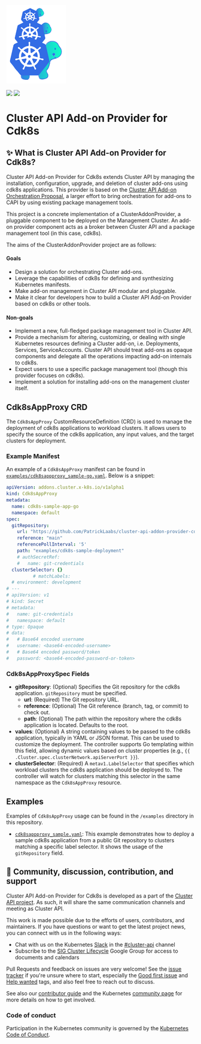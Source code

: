 <a href="https://cluster-api.sigs.k8s.io"><img alt="capi" src="./logos/kubernetes-cluster-logos_final-02.svg" width="160x" /></a>
<p>
<a href="https://godoc.org/sigs.k8s.io/cluster-api"><img src="https://godoc.org/sigs.k8s.io/cluster-api?status.svg"></a>
<!-- join kubernetes slack channel for cluster-api -->
<a href="http://slack.k8s.io/">
<img src="https://img.shields.io/badge/join%20slack-%23cluster--api-brightgreen"></a>
</p>

# Cluster API Add-on Provider for Cdk8s

## ✨ What is Cluster API Add-on Provider for Cdk8s?

Cluster API Add-on Provider for Cdk8s extends Cluster API by managing the installation, configuration, upgrade, and deletion of cluster add-ons using cdk8s applications. This provider is based on the [Cluster API Add-on Orchestration Proposal](https://github.com/kubernetes-sigs/cluster-api/blob/main/docs/proposals/20220712-cluster-api-addon-orchestration.md), a larger effort to bring orchestration for add-ons to CAPI by using existing package management tools.

This project is a concrete implementation of a ClusterAddonProvider, a pluggable component to be deployed on the Management Cluster. An add-on provider component acts as a broker between Cluster API and a package management tool (in this case, cdk8s).

The aims of the ClusterAddonProvider project are as follows:

#### Goals

- Design a solution for orchestrating Cluster add-ons.
- Leverage the capabilities of cdk8s for defining and synthesizing Kubernetes manifests.
- Make add-on management in Cluster API modular and pluggable.
- Make it clear for developers how to build a Cluster API Add-on Provider based on cdk8s or other tools.

#### Non-goals

- Implement a new, full-fledged package management tool in Cluster API.
- Provide a mechanism for altering, customizing, or dealing with single Kubernetes resources defining a Cluster add-on, i.e. Deployments, Services, ServiceAccounts. Cluster API should treat add-ons as opaque components and delegate all the operations impacting add-on internals to cdk8s.
- Expect users to use a specific package management tool (though this provider focuses on cdk8s).
- Implement a solution for installing add-ons on the management cluster itself.

## Cdk8sAppProxy CRD

The `Cdk8sAppProxy` CustomResourceDefinition (CRD) is used to manage the deployment of cdk8s applications to workload clusters. It allows users to specify the source of the cdk8s application, any input values, and the target clusters for deployment.

### Example Manifest

An example of a `Cdk8sAppProxy` manifest can be found in [`examples/cdk8sappproxy_sample-go.yaml`](./examples/cdk8sappproxy_sample-go.yaml). Below is a snippet:

```yaml
apiVersion: addons.cluster.x-k8s.io/v1alpha1
kind: Cdk8sAppProxy
metadata:
  name: cdk8s-sample-app-go
  namespace: default
spec:
  gitRepository:
    url: "https://github.com/PatrickLaabs/cluster-api-addon-provider-cdk8s"
    reference: "main"
    referencePollInterval: '5'
    path: "examples/cdk8s-sample-deployment"
    # authSecretRef:
    #   name: git-credentials
  clusterSelector: {}
          # matchLabels:
  # environment: development
# ---
# apiVersion: v1
# kind: Secret
# metadata:
#   name: git-credentials
#   namespace: default
# type: Opaque
# data:
#   # Base64 encoded username
#   username: <base64-encoded-username>
#   # Base64 encoded password/token
#   password: <base64-encoded-password-or-token>

```

### Cdk8sAppProxySpec Fields

- **gitRepository**: (Optional) Specifies the Git repository for the cdk8s application. `gitRepository` must be specified.
    - **url**: (Required) The Git repository URL.
    - **reference**: (Optional) The Git reference (branch, tag, or commit) to check out.
    - **path**: (Optional) The path within the repository where the cdk8s application is located. Defaults to the root.
- **values**: (Optional) A string containing values to be passed to the cdk8s application, typically in YAML or JSON format. This can be used to customize the deployment. The controller supports Go templating within this field, allowing dynamic values based on cluster properties (e.g., `{{ .Cluster.spec.clusterNetwork.apiServerPort }}`).
- **clusterSelector**: (Required) A `metav1.LabelSelector` that specifies which workload clusters the cdk8s application should be deployed to. The controller will watch for clusters matching this selector in the same namespace as the `Cdk8sAppProxy` resource.

## Examples

Examples of `Cdk8sAppProxy` usage can be found in the `/examples` directory in this repository.

-   [`cdk8sappproxy_sample.yaml`](./examples/cdk8sappproxy_sample.yaml): This example demonstrates how to deploy a sample cdk8s application from a public Git repository to clusters matching a specific label selector. It shows the usage of the `gitRepository` field.

## 🤗 Community, discussion, contribution, and support

Cluster API Add-on Provider for Cdk8s is developed as a part of the [Cluster API project](https://github.com/kubernetes-sigs/cluster-api). As such, it will share the same communication channels and meeting as Cluster API.

This work is made possible due to the efforts of users, contributors, and maintainers. If you have questions or want to get the latest project news, you can connect with us in the following ways:

- Chat with us on the Kubernetes [Slack](http://slack.k8s.io/) in the [#cluster-api](https://kubernetes.slack.com/archives/C8TSNPY4T) channel
- Subscribe to the [SIG Cluster Lifecycle](https://groups.google.com/forum/#!forum/kubernetes-sig-cluster-lifecycle) Google Group for access to documents and calendars

Pull Requests and feedback on issues are very welcome!
See the [issue tracker](https://github.com/PatrickLaabs/cluster-api-addon-provider-cdk8s/issues) if you're unsure where to start, especially the [Good first issue](https://github.com/PatrickLaabs/cluster-api-addon-provider-cdk8s/issues?q=is%3Aopen+is%3Aissue+label%3A%22good+first+issue%22) and [Help wanted](https://github.com/PatrickLaabs/cluster-api-addon-provider-cdk8s/issues?q=is%3Aopen+is%3Aissue+label%3A%22help+wanted%22) tags, and
also feel free to reach out to discuss.

See also our [contributor guide](CONTRIBUTING.md) and the Kubernetes [community page](https://kubernetes.io/community/) for more details on how to get involved.

### Code of conduct

Participation in the Kubernetes community is governed by the [Kubernetes Code of Conduct](code-of-conduct.md).
